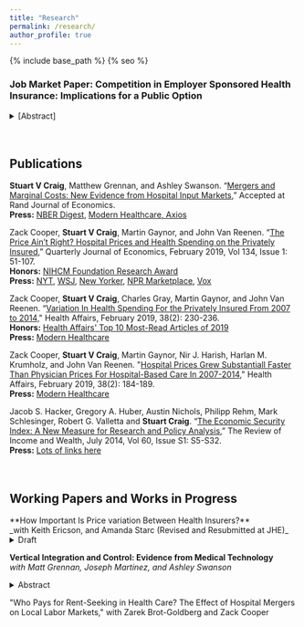 ```yaml
---
title: "Research"
permalink: /research/
author_profile: true
---
```


{% include base_path %}
{% seo %}
<h3>Job Market Paper: Competition in Employer Sponsored Health Insurance: Implications for a Public Option</h3>
<details>
<summary>
[Abstract]
</summary>
156 million Americans obtain health insurance through an employer. High premiums and concerns about access have led to proposals to introduce a "public option," where the government would provide a public insurance plan to compete with private insurers. In the absence of an existing public option to study, I combine data on employer-insurer contracting and a structural model of supply and demand to predict market outcomes under various assumptions about the design such a policy. The model incorporates variation in employers' demand for health care, preferences over insurers, and the degree to which employers find it costly to switch between insurers. Insurers set employer-specific premiums allowing them to price discriminate. I find that insurers' ability to price discriminate substantially limits demand for the public option that cannot. More employers abandon the private market when the public option successfully replicates the quality of existing insurers and more aggressively regulates payments to health care providers. However, even a public option that obtains substantial market share does little to lower markups because employers who remain privately insured strongly prefer their private insurer, have large switching costs, and receive risk-rated premium offers that dominate the premiums of the public option.
</details>
<br><br>

<H2>Publications</H2>
<b>Stuart V Craig</b>, Matthew Grennan, and Ashley Swanson. “<a href="http://www.nber.org/papers/w24926">Mergers and Marginal Costs: New Evidence from Hospital Input Markets</a>,” Accepted at Rand Journal of Economics.
<br><b>Press:</b> <a href="https://www.nber.org/digest/oct18/w24926.shtml">NBER Digest</a>, <a href="https://www.modernhealthcare.com/operations/american-hospital-association-economists-debate-merits-mergers">Modern Healthcare, <a href="https://www.axios.com/reality-check-on-hospital-mergers-aha-economists-91007ae4-6776-4f33-9c61-db41c945482a.html">Axios</a><br>
  
Zack Cooper, <b>Stuart V Craig</b>, Martin Gaynor, and John Van Reenen. “<a href="https://economics.harvard.edu/files/economics/files/ms25288.pdf">The Price Ain’t Right? Hospital Prices and Health Spending on the Privately Insured</a>,” Quarterly Journal of Economics, February 2019, Vol 134, Issue 1: 51-107.
<br><b>Honors:</b>
  <a href="https://www.nihcm.org/categories/announcing-the-winners-of-the-25th-annual-research-award">NIHCM Foundation Research Award </a>
<br><b>Press:</b>
  <a href="https://www.nytimes.com/interactive/2015/12/15/upshot/the-best-places-for-better-cheaper-health-care-arent-what-experts-thought.html">NYT</a>, 
  <a href="https://www.wsj.com/articles/what-does-knee-surgery-cost-few-know-and-thats-a-problem-1534865358">WSJ</a>, 
  <a href="https://www.newyorker.com/news/news-desk/health-cares-cost-conundrum-squared">New Yorker</a>,
  <a href="https://www.marketplace.org/2015/12/14/health-care/unprecedented-look-medical-costs-nationwide/">NPR Marketplace</a>,
  <a href="https://www.vox.com/policy-and-politics/2018/5/9/17337134/health-care-costs-hospital-rates-insurance">Vox</a><br>
  
Zack Cooper, <b>Stuart V Craig</b>, Charles Gray, Martin Gaynor, and John Van Reenen. “<a href="https://www.healthaffairs.org/doi/full/10.1377/hlthaff.2018.05245">Variation In Health Spending For the Privately Insured From 2007 to 2014,</a>" Health Affairs, February 2019, 38(2): 230-236. 
<br><b>Honors:</b>
  <a href="https://www.healthaffairs.org/do/10.1377/hblog20191227.167140/full/">Health Affairs' Top 10 Most-Read Articles of 2019</a>
<br><b>Press:</b>
  <a href="https://www.modernhealthcare.com/article/20190204/NEWS/190209984/hospital-price-growth-driving-healthcare-spending">Modern Healthcare</a><br>
  
Zack Cooper, <b>Stuart V Craig</b>, Martin Gaynor, Nir J. Harish, Harlan M. Krumholz, and John Van Reenen. "<a href="https://www.healthaffairs.org/doi/full/10.1377/hlthaff.2018.05424">Hospital Prices Grew Substantiall Faster Than Physician Prices For Hospital-Based Care In 2007-2014</a>," Health Affairs, February 2019, 38(2): 184-189.
<br><b>Press:</b>
  <a href="https://www.modernhealthcare.com/article/20190204/NEWS/190209984/hospital-price-growth-driving-healthcare-spending">Modern Healthcare</a><br>
  
Jacob S. Hacker, Gregory A. Huber, Austin Nichols, Philipp Rehm, Mark Schlesinger, Robert G. Valletta and <b>Stuart Craig</b>. “<a href="http://onlinelibrary.wiley.com/doi/10.1111/roiw.12053/full">The Economic Security Index: A New Measure for Research and Policy Analysis</a>,” The Review of Income and Wealth, July 2014, Vol 60, Issue S1: S5-S32.
<br><b>Press:</b>
  <a href="http://economicsecurityindex.org/?p=press">Lots of links here</a>  
<br><br>

<H2>Working Papers and Works in Progress</H2>
**How Important Is Price variation Between Health Insurers?**<br>
_with Keith Ericson, and Amanda Starc (Revised and Resubmitted at JHE)_
<details>
  <summary>Draft</summary>  <a href="https://stuartcraig.github.io/files/w25190.pdf">NBER Working Paper 25190</a>, October 2018
</details>

**Vertical Integration and Control: Evidence from Medical Technology**<br>
_with Matt Grennan, Joseph Martinez, and Ashley Swanson_
<details>
  <summary>
    Abstract
  </summary>
Hospitals and physicians – which have historically acted as organizationally and financially distinct co-
producers of care – have become increasingly integrated in recent years. Firms’ stated objectives for
physician practice ownership have focused on sharing back-office functions, improving information flow,
and facilitating care coordination. However, recent evidence on physician-hospital integration suggests
that it primarily leads to higher prices and greater steering of patients to owning facilities, without
concomitant improvements in patient outcomes.
  
In this paper, we ask whether physician-hospital integration enables hospitals to resolve agency
problems between administrators and physicians, focusing on hospital purchasing of medical devices.
While hospitals negotiate prices for – and bear the cost of – implantable medical devices, at point of use
these products are selected by physicians whose choices may be price-insensitive due to brand loyalty
or inattention. These implantable medical devices account for 23 percent of hospital operating costs,
and prices vary widely across hospitals, suggesting large potential savings in the cost of health care
delivery. Hospitals’ seeking to negotiate lower prices through bargaining must be able to credibly
remove the supplier from its choice set, and hospitals and physicians often disagree about tradeoffs
regarding price and perceived quality across competing brands. Hospitals would prefer to procure those
brands that are cheapest, subject to meeting a basic quality standard. However, they must also cater to
the preferences of surgeons who may take their profitable procedures elsewhere.

This paper examines the possibility that hospital employment of physicians changes this paradigm. Using
machine learning algorithms, physician practice tax identifiers, survey data on hospital integration, and a
large sample of practices with validated integration, we find that physician integration in the U.S.
increased from 27% of physicians in 2008 to 45% in 2016, with significant variation across geographies
and specialties. We combine these physician integration data with unique hospital-level data on pricing
and utilization of medical devices, as well as data on procedural volumes. We ask whether hospitals and
health systems achieve lower costs in purchasing of medical devices after acquiring the practices of
surgeons who implant those devices. We then explore the extent to which savings are explained by
renegotiation of procurement contracts, holding utilization fixed, vs. utilization changes in the form of
standardization, brand switching, and expansion in procedure volume due to greater steering.
</details>

"Who Pays for Rent-Seeking in Health Care? The Effect of Hospital Mergers on Local Labor Markets," with Zarek Brot-Goldberg and Zack Cooper
<br><br>



